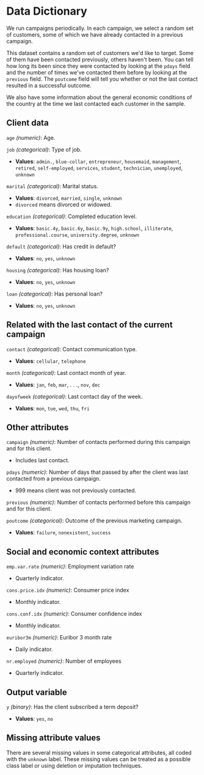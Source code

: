 # Data Dictionary

We run campaigns periodically. In each campaign, we select a random set of customers, some of which we have already contacted in a previous campaign.

This dataset contains a random set of customers we'd like to target. Some of them have been contacted previously, others haven't been. You can tell how long its been since they were contacted by looking at the `pdays` field and the number of times we've contacted them before by looking at the `previous` field. The `poutcome` field will tell you whether or not the last contact resulted in a successful outcome.

We also have some information about the general economic conditions of the country at the time we last contacted each customer in the sample.

## Client data

`age` *(numeric)*: Age.

`job` *(categorical)*: Type of job.
- **Values**: `admin.`, `blue-collar`, `entrepreneur`, `housemaid`, `management`, `retired`, `self-employed`, `services`, `student`, `technician`, `unemployed`, `unknown`

`marital` *(categorical)*: Marital status.
- **Values**: `divorced`, `married`, `single`, `unknown`
- `divorced` means divorced or widowed.

`education` *(categorical)*: Completed education level.
- **Values**: `basic.4y`, `basic.6y`, `basic.9y`, `high.school`, `illiterate`, `professional.course`, `university.degree`, `unknown`

`default` *(categorical)*: Has credit in default?
- **Values**: `no`, `yes`, `unknown`

`housing` *(categorical)*: Has housing loan?
- **Values**: `no`, `yes`, `unknown`

`loan` *(categorical)*: Has personal loan?
- **Values**: `no`, `yes`, `unknown`

## Related with the last contact of the current campaign

`contact` *(categorical)*: Contact communication type.
- **Values**: `cellular`, `telephone`

`month` *(categorical)*: Last contact month of year.
- **Values**: `jan`, `feb`, `mar`, . . ., `nov`, `dec`

`dayofweek` *(categorical)*: Last contact day of the week.
- **Values**: `mon`, `tue`, `wed`, `thu`, `fri`

## Other attributes

`campaign` *(numeric)*: Number of contacts performed during this campaign and for this client.
- Includes last contact.

`pdays` *(numeric)*: Number of days that passed by after the client was last contacted from a previous campaign.
- 999 means client was not previously contacted.

`previous` *(numeric)*: Number of contacts performed before this campaign and for this client.

`poutcome` *(categorical)*: Outcome of the previous marketing campaign.
- **Values**: `failure`, `nonexistent`, `success`

## Social and economic context attributes

`emp.var.rate` *(numeric)*: Employment variation rate
- Quarterly indicator.

`cons.price.idx` *(numeric)*: Consumer price index
- Monthly indicator.

`cons.conf.idx` *(numeric)*: Consumer confidence index
- Monthly indicator.

`euribor3m` *(numeric)*: Euribor 3 month rate
- Daily indicator.

`nr.employed` *(numeric)*: Number of employees
- Quarterly indicator.

## Output variable

`y` *(binary)*: Has the client subscribed a term deposit?
- **Values**: `yes`, `no`

## Missing attribute values

There are several missing values in some categorical attributes, all coded with the `unknown` label. These missing values can be treated as a possible class label or using deletion or imputation techniques.  
